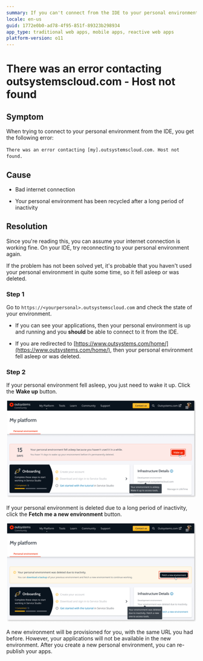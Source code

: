 ```yaml
---
summary: If you can't connect from the IDE to your personal environment, check if your environment was recycled. Login at outsystems.com to check this.
locale: en-us
guid: 1772e0b0-ad78-4f95-851f-89323b298934
app_type: traditional web apps, mobile apps, reactive web apps
platform-version: o11
---
```


# There was an error contacting outsystemscloud.com - Host not found

## Symptom

When trying to connect to your personal environment from the IDE, you get the following error:

`There was an error contacting [my].outsystemscloud.com. Host not found.`

## Cause

* Bad internet connection

* Your personal environment has been recycled after a long period of inactivity

## Resolution

Since you're reading this, you can assume your internet connection is working fine. On your IDE, try reconnecting to your personal environment again.

If the problem has not been solved yet, it's probable that you haven't used your personal environment in quite some time, so it fell asleep or was deleted. 

### Step 1 

Go to `https://<yourpersonal>.outsystemscloud.com` and check the state of your environment.

* If you can see your applications, then your personal environment is up and running and you **should** be able to connect to it from the IDE.

* If you are redirected to [https://www.outsystems.com/home/](https://www.outsystems.com/home/), then your personal environment fell asleep or was deleted.


### Step 2

If your personal environment fell asleep, you just need to wake it up. Click the **Wake up** button.

![](images/pe-sleep.png)

If your personal environment is deleted due to a long period of inactivity, click the **Fetch me a new environment** button.

![](images/pe-del.png)

A new environment will be provisioned for you, with the same URL you had before. However, your applications will not be available in the new environment. After you create a new personal environment, you can re-publish your apps.
